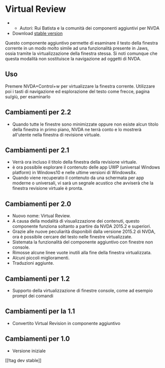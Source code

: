 # Virtual Review #

* * Autori: Rui Batista e la comunità dei componenti aggiuntivi per NVDA
* Download [stable version][1]

Questo componente aggiuntivo permette di esaminare il testo della finestra
corrente in un modo molto simile ad una funzionalità presente in Jaws, ossia
tramite la virtualizzazione della finestra stessa. Si noti comunque che
questa modalità non sostituisce la navigazione ad oggetti di NVDA.

## Uso ##

Premere NVDA+Control+w per virtualizzare la finestra corrente. Utilizzare
poi i tasti di navigazione ed esplorazione del testo come frecce, pagina
su/giù, per esaminarlo

## Cambiamenti per 2.2

* Quando tutte le finestre sono minimizzate oppure non esiste alcun titolo
  della finestra in primo piano, NVDA ne terrà conto e lo mostrerà
  all'utente nella finestra di revisione virtuale.

## Cambiamenti per 2.1

* Verrà ora incluso il titolo della finestra della revisione virtuale.
* è ora possibile esplorare il contenuto delle app UWP (universal Windows
  platform) in Windows10 e nelle ultime versioni di Windows8x.
* Quando viene recuperato il contenuto da una schermata per app moderne o
  universali, vi sarà un segnale acustico che avviserà che la finestra
  revisione virtuale è pronta.

## Cambiamenti per 2.0

* Nuovo nome: Virtual Review.
* A causa della modalità di visualizzazione dei contenuti, questo componente
  funziona soltanto a partire da NVDA 2015.2 e superiori.
* Grazie alle nuove peculiarità disponibili dalla versione 2015.2 di NVDA,
  ora è possibile cercare del testo nelle finestre virtualizzate.
* Sistemata la funzionalità del componente aggiuntivo con finestre non
  console.
* Rimosse alcune linee vuote inutili alla fine della finestra virtualizzata.
* Alcuni piccoli miglioramenti.
* Traduzioni aggiunte.

## Cambiamenti per 1.2

* Supporto della virtualizzazione di finestre console, come ad esempio
  prompt dei comandi

## Cambiamenti per la 1.1

* Convertito Virtual Revision in componente aggiuntivo

## Cambiamenti per 1.0

* Versione iniziale

[[!tag dev stable]]

[1]: https://github.com/ruifontes/virtualReview/releases/download/2023.03/virtualRevision-2023.03.nvda-addon
